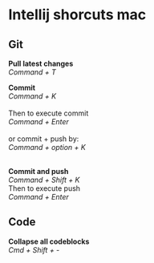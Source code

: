 # Intellij shorcuts mac

## Git
<b>Pull latest changes</b><br>
<i>Command + T</i>

<b> Commit</b><br>
<i> Command + K</i><br><br>
Then to execute commit<br>
<i>Command + Enter</i><br><br>
or commit + push by:<br>
<i>Command + option + K</i><br><br>

<b> Commit and push</b><br>
<i> Command + Shift + K </i><br>
Then to execute push <br>
<i>Command + Enter</i> <br>

## Code 
<b>Collapse all codeblocks</b><br>
<i>Cmd + Shift + -</i><br>
